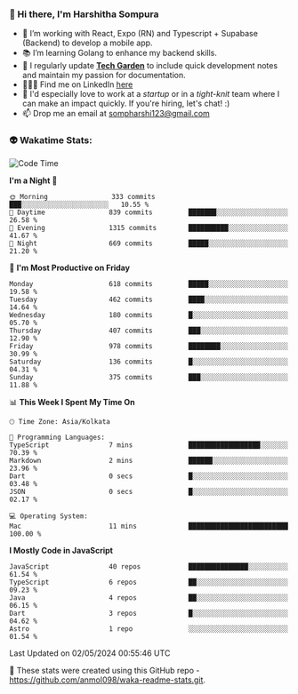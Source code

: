 ### 👋 Hi there, I'm Harshitha Sompura

- 🔧 I’m working with React, Expo (RN) and Typescript + Supabase (Backend) to develop a mobile app.
- 📚 I’m learning Golang to enhance my backend skills.
- 🌾 I regularly update **<u>[Tech Garden](https://tech-garden-hs.vercel.app/)</u>** to include quick development notes and maintain my passion for documentation.
- 👩🏻‍💻 Find me on LinkedIn <u>[here](https://www.linkedin.com/in/harshithasompura/)</u>
- 🐣 I'd especially love to work at a _startup_ or in a _tight-knit_ team where I can make an impact quickly. If you're hiring, let's chat! :)
- 📫 Drop me an email at [sompharshi123@gmail.com](mailto:sompharshi123@gmail.com)

### 👽 Wakatime Stats:
<!--START_SECTION:waka-->
![Code Time](http://img.shields.io/badge/Code%20Time-75%20hrs%2053%20mins-blue)

**I'm a Night 🦉** 

```text
🌞 Morning                333 commits         ███░░░░░░░░░░░░░░░░░░░░░░   10.55 % 
🌆 Daytime                839 commits         ███████░░░░░░░░░░░░░░░░░░   26.58 % 
🌃 Evening                1315 commits        ██████████░░░░░░░░░░░░░░░   41.67 % 
🌙 Night                  669 commits         █████░░░░░░░░░░░░░░░░░░░░   21.20 % 
```
📅 **I'm Most Productive on Friday** 

```text
Monday                   618 commits         █████░░░░░░░░░░░░░░░░░░░░   19.58 % 
Tuesday                  462 commits         ████░░░░░░░░░░░░░░░░░░░░░   14.64 % 
Wednesday                180 commits         █░░░░░░░░░░░░░░░░░░░░░░░░   05.70 % 
Thursday                 407 commits         ███░░░░░░░░░░░░░░░░░░░░░░   12.90 % 
Friday                   978 commits         ████████░░░░░░░░░░░░░░░░░   30.99 % 
Saturday                 136 commits         █░░░░░░░░░░░░░░░░░░░░░░░░   04.31 % 
Sunday                   375 commits         ███░░░░░░░░░░░░░░░░░░░░░░   11.88 % 
```


📊 **This Week I Spent My Time On** 

```text
🕑︎ Time Zone: Asia/Kolkata

💬 Programming Languages: 
TypeScript               7 mins              ██████████████████░░░░░░░   70.39 % 
Markdown                 2 mins              ██████░░░░░░░░░░░░░░░░░░░   23.96 % 
Dart                     0 secs              █░░░░░░░░░░░░░░░░░░░░░░░░   03.48 % 
JSON                     0 secs              █░░░░░░░░░░░░░░░░░░░░░░░░   02.17 % 

💻 Operating System: 
Mac                      11 mins             █████████████████████████   100.00 % 
```

**I Mostly Code in JavaScript** 

```text
JavaScript               40 repos            ███████████████░░░░░░░░░░   61.54 % 
TypeScript               6 repos             ██░░░░░░░░░░░░░░░░░░░░░░░   09.23 % 
Java                     4 repos             ██░░░░░░░░░░░░░░░░░░░░░░░   06.15 % 
Dart                     3 repos             █░░░░░░░░░░░░░░░░░░░░░░░░   04.62 % 
Astro                    1 repo              ░░░░░░░░░░░░░░░░░░░░░░░░░   01.54 % 
```




 Last Updated on 02/05/2024 00:55:46 UTC
<!--END_SECTION:waka-->

👀 These stats were created using this GitHub repo - https://github.com/anmol098/waka-readme-stats.git. 
